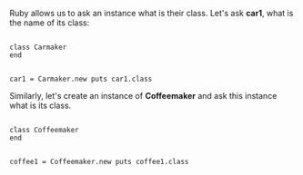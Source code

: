 Ruby allows us to ask an
instance what is their class.
Let's ask **car1**, what is the
name of its class:

<Editor lang="ruby">
<code>
class Carmaker
end

car1 = Carmaker.new
puts car1.class
</code>
</Editor>

Similarly, let's create an
instance of **Coffeemaker**
and
ask this instance what is
its class.

<Editor lang="ruby">
<code>
class Coffeemaker
end

coffee1 = Coffeemaker.new
puts coffee1.class
</code>
</Editor>